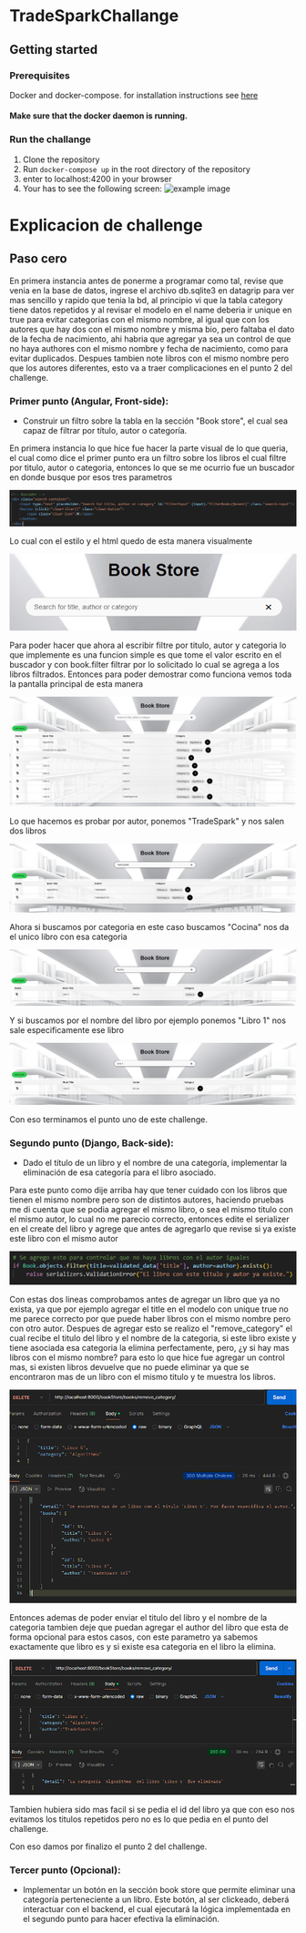 # TradeSparkChallange



## Getting started

### Prerequisites
Docker and docker-compose. for installation instructions see [here](https://docs.docker.com/install/)

#### Make sure that the docker daemon is running.


### Run the challange
1. Clone the repository
2. Run `docker-compose up` in the root directory of the repository
3. enter to localhost:4200 in your browser
4. Your has to see the following screen:
![example image](images/main_screen.png)

# Explicacion de challenge


## Paso cero

En primera instancia antes de ponerme a programar como tal, revise que venia en la base de datos, ingrese el archivo db.sqlite3 en datagrip para ver mas sencillo y rapido que tenia la bd, al principio vi que la tabla category tiene datos repetidos y al revisar el modelo en el name deberia ir unique en true para evitar categorias con el mismo nombre, al igual que con los autores que hay dos con el mismo nombre y misma bio, pero faltaba el dato de la fecha de nacimiento, ahi habria que agregar ya sea un control de que no haya authores con el mismo nombre y fecha de nacimiento, como para evitar duplicados. Despues tambien note libros con el mismo nombre pero que los autores diferentes, esto va a traer complicaciones en el punto 2 del challenge. 

### Primer punto (Angular, Front-side):
- Construir un filtro sobre la tabla en la sección "Book store", el cual sea capaz de filtrar por título, autor o categoría.

En primera instancia lo que hice fue hacer la parte visual de lo que queria, el cual como dice el primer punto era un filtro sobre los libros el cual filtre por titulo, autor o categoria, entonces lo que se me ocurrio fue un buscador en donde busque por esos tres parametros

![example image](images/buscador.png)

Lo cual con el estilo y el html quedo de esta manera visualmente

![example image](images/buscador-front.png)

Para poder hacer que ahora al escribir filtre por titulo, autor y categoria lo que implemente es una funcion simple es que tome el valor escrito en el buscador y con book.filter filtrar por lo solicitado lo cual se agrega a los libros filtrados.
Entonces para poder demostrar como funciona vemos toda la pantalla principal de esta manera

![example image](images/principal.png)

Lo que hacemos es probar por autor, ponemos "TradeSpark" y nos salen dos libros

![example image](images/autor.png)

Ahora si buscamos por categoria en este caso buscamos "Cocina" nos da el unico libro con esa categoria

![example image](images/categoria.png)

Y si buscamos por el nombre del libro por ejemplo ponemos "Libro 1" nos sale especificamente ese libro

![example image](images/libro.png)

Con eso terminamos el punto uno de este challenge.

### Segundo punto (Django, Back-side):
- Dado el título de un libro y el nombre de una categoría, implementar la eliminación de esa categoría para el libro asociado.

Para este punto como dije arriba hay que tener cuidado con los libros que tienen el mismo nombre pero son de distintos autores, haciendo pruebas me di cuenta que se podia agregar el mismo libro, o sea el mismo titulo con el mismo autor, lo cual no me parecio correcto, entonces edite el serializer en el create del libro y agrege que antes de agregarlo que revise si ya existe este libro con el mismo autor

![example image](images/serializer.png)

Con estas dos lineas comprobamos antes de agregar un libro que ya no exista, ya que por ejemplo agregar el title en el modelo con unique true no me parece correcto por que puede haber libros con el mismo nombre pero con otro autor.
Despues de agregar esto se realizo el "remove_category" el cual recibe el titulo del libro y el nombre de la categoria, si este libro existe y tiene asociada esa categoria la elimina perfectamente, pero, ¿y si hay mas libros con el mismo nombre? para esto lo que hice fue agregar un control mas, si existen libros devuelve que no puede eliminar ya que se encontraron mas de un libro con el mismo titulo y te muestra los libros.

![example image](images/postman.png)

Entonces ademas de poder enviar el titulo del libro y el nombre de la categoria tambien deje que puedan agregar el author del libro que esta de forma opcional para estos casos, con este parametro ya sabemos exactamente que libro es y si existe esa categoria en el libro la elimina.

![example image](images/postman2.png)

Tambien hubiera sido mas facil si se pedia el id del libro ya que con eso nos evitamos los titulos repetidos pero no es lo que pedia en el punto del challenge.

Con eso damos por finalizo el punto 2 del challenge.

### Tercer punto (Opcional):
- Implementar un botón en la sección book store que permite eliminar una categoría perteneciente a un libro. Este botón, al ser clickeado, deberá interactuar con el backend, el cual ejecutará la lógica implementada en el segundo punto para hacer efectiva la eliminación.

